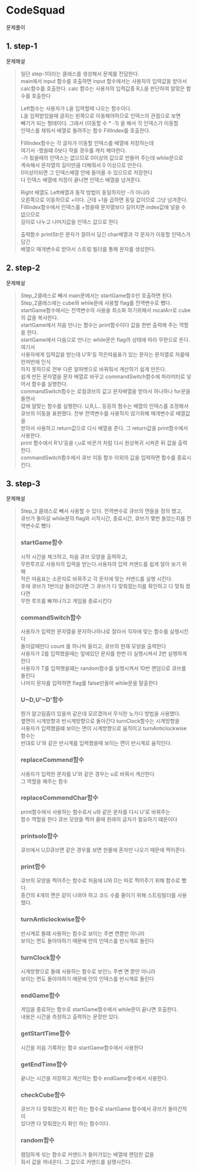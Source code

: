 # CodeSquad
문제풀이
## 1. step-1  
문제해설  
> 일단 step-1이라는 클래스를 생성해서 문제를 전담한다.  
> main에서 input 함수를 호출하면 input 함수에서는 사용자의 입력값을 받아서  
> calc함수를 호출한다. calc 함수는 사용자의 입력값중 R,L을 판단하여 알맞은 함수를 호출한다  
>
> Left함수는 사용자가 L을 입력할때 나오는 함수이다.  
> L을 입력받았을때 글자는 왼쪽으로 이동해야하므로 인덱스의 관점으로 보면  
> 빼기가 되는 형태이다. 그래서 (이동할 수 * -1) 을 해서 각 인덱스가 이동할  
> 인덱스를 채워서 배열로 돌려주는 함수 FillIndex를 호출한다.  
>
> FillIndex함수는 각 글자가 이동할 인덱스를 배열에 저장하는데  
> 여기서 -했을떄 0보다 작을 경우를 캐치 해야한다.  
> -가 됬을때의 인덱스는 없으므로 0이상의 값으로 만들어 주는데 while문으로  
> 계속해서 문자열의 길이만큼 더해줘서 0 이상으로 만든다.  
> 0이상이되면 그 인덱스배열 안에 들어올 수 있으므로 저장한다  
> 다 인덱스 배열에 저장이 끝나면 인덱스 배열을 넘겨준다.  
>
> Right 배열도 Left배열과 동작 방법이 동일하지만 -가 아니라  
> 오른쪽으로 이동하므로 +이다. 근데 +1을 곱하면 동일 값이므로 그냥 넘겨준다.  
> FillIndex함수에서 인덱스를 +했을때 문자열보다 길어지면 index값에 넣을 수 없으므로  
> 길이로 나누고 나머지값을 인덱스 값으로 한다  
>
> 출력함수 printStr은 문자가 잘려서 담긴 char배열과 각 문자가 이동할 인덱스가 담긴   
> 배열으 매개변수로 받아서 스트링 빌더를 통해 문자를 생성한다.  

## 2. step-2  
문제해설  
> Step_2클래스로 빼서 main문에서는 startGame함수만 호출하면 된다.  
> Step_2클래스에는 cube와 while문에 사용할 flag를 전역변수로 뺐다.  
> startGame함수에서는 전역변수의 사용을 최소화 하기위해서 rocalArr로 cube의 값을 복사한다.  
> startGame에서 처음 만나는 함수는 print함수이다 값을 한번 출력해 주는 역할을 한다.   
> startGame에서 다음으로 만나는 while문은 flag의 상태에 따라 무한으로 돈다. 여기서   
> 사용자에게 입력값을 받는데 U'R'등 작은따옴표가 있는 문자는 문자열로 자를때 한꺼번에 인식   
> 하지 못하므로 전부 다른 알파벳으로 바꿔줘서 계산하기 쉽게 만든다.   
> 쉽게 만든 문자열을 문자 배열로 바꾸고 commandSwitch함수에 파라미터로 넣어서 함수를 실행한다.   
> commandSwitch함수는 로컬큐브의 값고 문자배열을 받아서 하나하나 for문을 돌면서  
> 값에 알맞는 함수를 실행한다. U,R,L.. 등등의 함수는 배열의 인덱스를 조정해서    
> 큐브의 이동을 표현했다. 전부 전역변수를 사용하지 않기위해 매개변수로 배열값을  
> 받아서 사용하고 return값으로 다시 배열을 준다. 그 return값을 print함수에서 사용한다.  
> print 함수에서 R'U'등을 r,u로 바꾼거 처럼 다시 원상복귀 시켜준 뒤 값을 출력한다.  
> commandSwitch함수에서 큐브 이동 함수 이외의 값을 입력하면 함수를 종료시킨다.  

## 3. step-3  
 문제해설  
> Step_3 클래스로 빼서 사용할 수 있다. 전역변수로 큐브의 면들을 정의 했고,  
> 큐브가 돌아갈 while문의 flag와 시작시간, 종료시간, 큐브가 몇번 돌았는지를 전역변수로 뺐다  
> ### startGame함수  
> 시작 시간을 체크하고, 처음 큐브 모양을 출력하고,  
> 무한루프로 사용자의 입력을 받는다.사용자의 입력 커맨드를 쉽게 알아 보기 위해  
> 작은 따옴표는 소문자로 바꿔주고 각 문자에 맞는 커맨드를 실행 시킨다.  
> 후에 큐브가 1번이상 돌아갔다면 그 큐브가 다 맞춰졌는지를 확인하고 다 맞춰 졌다면  
> 무한 루프를 빠져나가고 게임을 종료시킨다  
> ### commandSwitch함수  
> 사용자가 입력한 문자열을 문자하나하나로 잘라서 각자에 맞는 함수를 실행시킨다  
> 돌아갈때만다 count 를 하나씩 올리고, 큐브의 현재 모양을 출력한다  
> 사용자가 2를 입력했을때는 앞에있던 문자를 한번 더 실행시켜서 2번 실행하게 한다  
> 사용자가 T를 입력햇을떄는 random함수를 실행시켜서 10번 랜덤으로 큐브를 돌린다   
> 나머지 문자를 입력하면 flag를 false만들어 while문을 탈출한다  
> ### U~D,U'~D'함수  
> 뭔가 알고림즘이 있을꺼 같은데 모르겠어서 무식한 노가다 방법을 사용했다.  
> 옆면이 시계방향과 반시계방향으로 돌아간다  turnClock함수는 시계방향을  
> 사용자가 입력했을떄 보이는 면이 시계방향으로 움직이고 turnAnticlockwise 함수는  
> 반대로 U'와 같은 반시계를 입력했을때 보이는 면이 반시계로 움직인다.  
> ### replaceCommend함수  
> 사용자가 입력한 문자를 U'와 같은 경우는 u로 바꿔서 계산한다  
> 그 역할을 해주는 함수  
> ### replaceCommendChar함수  
> print함수에서 사용하는 함수로서 u와 같은 문자를 다시 U'로 바꿔주는  
> 함수 역할을 한다 큐브 모양을 찍어 줄때 원래의 글자가 필요하기 떄문이다  
> ### printsolo함수  
> 큐브에서 U,D큐브면 같은 경우를 보면 한줄에 혼자만 나오기 때문에 찍어준다.
> ### print함수  
> 큐브의 모양을 찍어주는 함수로 처음에 U와 D는 따로 찍어주기 위해 함수로 뺐다.  
> 중간의 4개의 면은 같이 나와야 하고 코드 수를 줄이기 위해 스트링빌더를 사용했다.  
> ### turnAnticlockwise함수  
> 반시계로 돌떄 사용하는 함수로 보이는 주변 면뿐만 아니라   
> 보이는 면도 돌아야하기 때문에 안의 인덱스를 반시계로 돌린다  
> ### turnClock함수   
> 시계방향으로 돌떄 사용하는 함수로 보인느 주변 면 뿐만 아니라  
> 보이는 면도 돌아야하기 때문에 안의 인덱스를 반시계로 돌린다  
> ### endGame함수   
> 게임을 종료하는 함수로 startGame함수에서 while문이 끝나면 호출한다.  
> 내용은 시간을 측정하고 출력하는 문장만 있다.  
> ### getStartTime함수   
> 시간을 처음 기록하는 함수 startGame함수에서 사용한다  
> ### getEndTime함수   
> 끝나는 시간을 저장하고 계산하는 함수 endGame함수에서 사용한다.  
> ### checkCube함수   
> 큐브가 다 맞춰졌는지 확인 하는 함수로 startGame 함수에서 큐브가 돌아간적이  
> 있다면 다 맞춰졌는지 확인 하는 함수이다.  
> ### random함수   
> 램덤하게 섞는 함수로 커맨드가 들어가있는 배열에 랜덤한 값을  
> 줘서 값을 꺼내온다. 그 값으로 커맨드를 실행시킨다.  